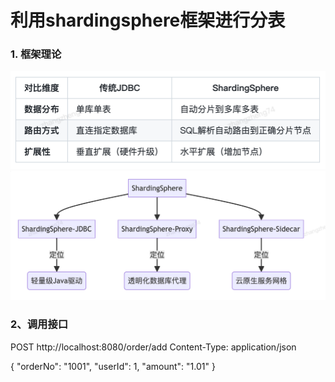 # 利用shardingsphere框架进行分表

### 1. 框架理论
![img.png](img.png)
![img_1.png](img_1.png)
### 2、调用接口
POST http://localhost:8080/order/add
Content-Type: application/json

{
"orderNo": "1001",
"userId": 1,
"amount": "1.01"
}

